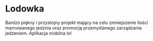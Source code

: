 # Lodowka
Bardzo piękny i przystojny projekt mający na celu zmniejszenie ilości marnowanego jedznia oraz promocję przemyślanego zarządzania jedzeniem.
Aplikacja mobilna
lol

